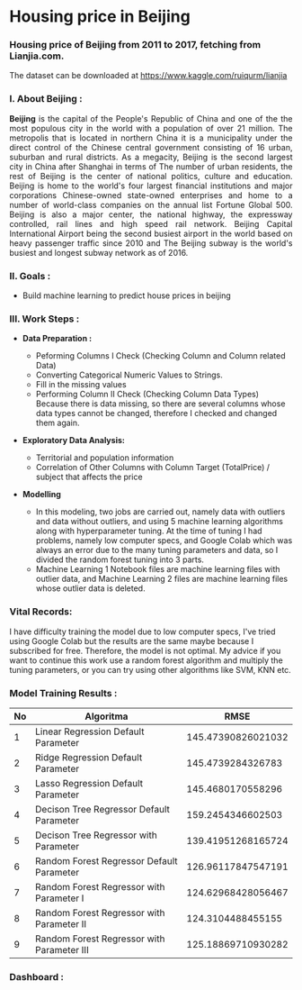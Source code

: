 # Housing price in Beijing
### Housing price of Beijing from 2011 to 2017, fetching from Lianjia.com. 
The dataset can be downloaded at https://www.kaggle.com/ruiqurm/lianjia

### I. About Beijing : 
<p align="justify"><b>Beijing</b> is the capital of the People's Republic of China and one of the
                    the most populous city in the world with a population of over 21 million. The metropolis that is located
                    in northern China it is a municipality under the direct control of the Chinese central government
                    consisting of 16 urban, suburban and rural districts. As a megacity, Beijing is the second largest city in China after Shanghai in terms of
                    The number of urban residents, the rest of Beijing is the center of national politics, culture and education.
                    Beijing is home to the world's four largest financial institutions and major corporations
                    Chinese-owned state-owned enterprises and home to a number of world-class companies on the annual list
                    Fortune Global 500. Beijing is also a major center, the national highway, the expressway
                    controlled, rail lines and high speed rail network. Beijing Capital International Airport
                    being the second busiest airport in the world based on heavy passenger traffic since 2010 and
                    The Beijing subway is the world's busiest and longest subway network as of 2016.  


### II. Goals : 
- Build machine learning to predict house prices in beijing

### III. Work Steps : 
- **Data Preparation :**
   - Peforming Columns I Check (Checking Column and Column related Data)
   - Converting Categorical Numeric Values to Strings.
   - Fill in the missing values
   - Performing Column II Check (Checking Column Data Types) Because there is data missing, so there are several columns whose data types cannot be changed, therefore I checked and changed them again.

- **Exploratory Data Analysis:**
  - Territorial and population information
  - Correlation of Other Columns with Column Target (TotalPrice) / subject that affects the price
  
- **Modelling**
  - In this modeling, two jobs are carried out, namely data with outliers and data without outliers, and using 5 machine learning algorithms along with hyperparameter tuning. At the time of tuning I had problems, namely low computer specs, and Google Colab which was always an error due to the many tuning parameters and data, so I divided the random forest tuning into 3 parts. 
  - Machine Learning 1 Notebook files are machine learning files with outlier data, and Machine Learning 2 files are machine learning files whose outlier data is deleted.


### Vital Records:
I have difficulty training the model due to low computer specs, I've tried using Google Colab but the results are the same maybe because I subscribed for free. Therefore, the model is not optimal. My advice if you want to continue this work use a random forest algorithm and multiply the tuning parameters, or you can try using other algorithms like SVM, KNN etc.

### Model Training Results :
No  |  Algoritma  | RMSE |
------|--------|---------------|
1 |   Linear Regression Default Parameter |  145.47390826021032 |
2 |   Ridge Regression Default Parameter |   145.4739284326783 |
3 |   Lasso Regression Default Parameter |   145.4680170558296 |
4 |   Decison Tree Regressor Default Parameter |   159.2454346602503 |
5 |   Decison Tree Regressor with Parameter|   139.41951268165724 |
6 |   Random Forest Regressor Default Parameter |   126.96117847547191 |
7 |   Random Forest Regressor with Parameter I |   124.62968428056467 |
8 |   Random Forest Regressor with Parameter II |   124.3104488455155|
9 |   Random Forest Regressor with Parameter III |   125.18869710930282|



### Dashboard : 



